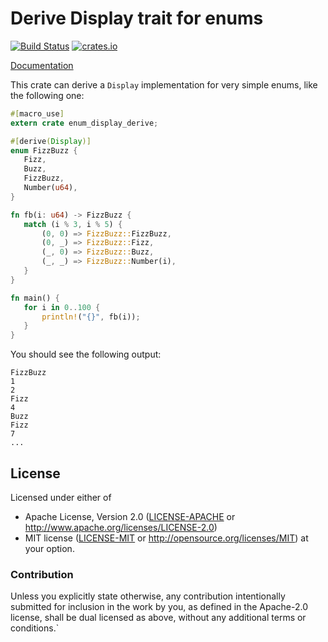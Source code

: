 # Derive Display trait for enums

[![Build Status](https://travis-ci.org/ihrwein/enum-display-derive.svg?branch=master)](https://travis-ci.org/ihrwein/enum-display-derive)
[![crates.io](http://meritbadge.herokuapp.com/enum-display-derive)](https://crates.io/crates/enum-display-derive)

[Documentation](https://docs.rs/enum-display-derive)

This crate can derive a `Display` implementation for very simple enums,
like the following one:

```rust
#[macro_use]
extern crate enum_display_derive;

#[derive(Display)]
enum FizzBuzz {
   Fizz,
   Buzz,
   FizzBuzz,
   Number(u64),
}

fn fb(i: u64) -> FizzBuzz {
   match (i % 3, i % 5) {
       (0, 0) => FizzBuzz::FizzBuzz,
       (0, _) => FizzBuzz::Fizz,
       (_, 0) => FizzBuzz::Buzz,
       (_, _) => FizzBuzz::Number(i),
   }
}

fn main() {
   for i in 0..100 {
       println!("{}", fb(i));
   }
}
```

You should see the following output:

```
FizzBuzz
1
2
Fizz
4
Buzz
Fizz
7
...
```

## License

Licensed under either of
 * Apache License, Version 2.0 ([LICENSE-APACHE](LICENSE-APACHE) or http://www.apache.org/licenses/LICENSE-2.0)
 * MIT license ([LICENSE-MIT](LICENSE-MIT) or http://opensource.org/licenses/MIT)
at your option.

### Contribution

Unless you explicitly state otherwise, any contribution intentionally submitted
for inclusion in the work by you, as defined in the Apache-2.0 license, shall be dual licensed as above, without any
additional terms or conditions.`
